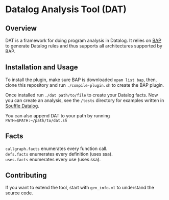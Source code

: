 # Datalog Analysis Tool (DAT)

## Overview
DAT is a framework for doing program analysis in Datalog. It relies on [BAP](https://github.com/BinaryAnalysisPlatform/bap) to generate Datalog rules and thus supports all architectures supported by BAP.

## Installation and Usage

To install the plugin, make sure BAP is downloaded `opam list bap`, then, clone this repository and run `./compile-plugin.sh` to create the BAP plugin.

Once installed run `./dat path/to/file` to create your Datalog facts. Now you can create an analysis, see the `/tests` directory for examples written in [Souffle Datalog](https://souffle-lang.github.io/).

You can also append DAT to your path by running `PATH=$PATH:~/path/to/dat.sh`

## Facts

`callgraph.facts` enumerates every function call.\
`defs.facts` enumerates every definition (uses ssa).\
`uses.facts` enumerates every use (uses ssa).

## Contributing

If you want to extend the tool, start with `gen_info.ml` to understand the source code.
